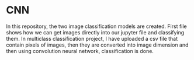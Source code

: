 # CNN
In this repository, the two image classification models are created. First file shows how we can get images directly into our jupyter file and classifying them.
In multiclass classification project, I have uploaded a csv file that contain pixels of images, then they are converted into image dimension and then using convolution neural
network, classification is done.
